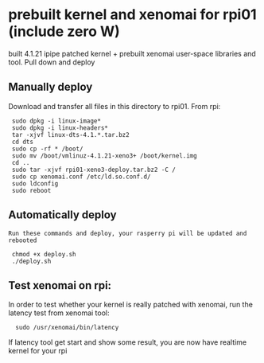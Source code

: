 # prebuilt kernel and xenomai for rpi01 (include zero W)
built 4.1.21 ipipe patched kernel + prebuilt xenomai user-space libraries and tool. Pull down and deploy

Manually deploy
------------
Download and transfer all files in this directory to rpi01. From rpi:

     sudo dpkg -i linux-image*
     sudo dpkg -i linux-headers*
     tar -xjvf linux-dts-4.1.*.tar.bz2
     cd dts
     sudo cp -rf * /boot/
     sudo mv /boot/vmlinuz-4.1.21-xeno3+ /boot/kernel.img
	 cd ..
     sudo tar -xjvf rpi01-xeno3-deploy.tar.bz2 -C /
     sudo cp xenomai.conf /etc/ld.so.conf.d/
     sudo ldconfig
     sudo reboot
     
Automatically deploy
------------
	Run these commands and deploy, your rasperry pi will be updated and rebooted 
	
	 chmod +x deploy.sh
	 ./deploy.sh
	
	
Test xenomai on rpi:
------------   
In order to test whether your kernel is really patched with xenomai, run the latency test from xenomai tool:

      sudo /usr/xenomai/bin/latency
If latency tool get start and show some result, you are now have realtime kernel for your rpi
